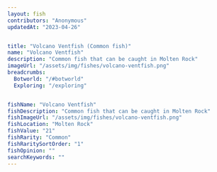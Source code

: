 ```yaml
---
layout: fish
contributors: "Anonymous"
updatedAt: "2023-04-26"


title: "Volcano Ventfish (Common fish)"
name: "Volcano Ventfish"
description: "Common fish that can be caught in Molten Rock"
imageUrl: "/assets/img/fishes/volcano-ventfish.png"
breadcrumbs:
  Botworld: "/#botworld"
  Exploring: "/exploring"


fishName: "Volcano Ventfish"
fishDescription: "Common fish that can be caught in Molten Rock"
fishImageUrl: "/assets/img/fishes/volcano-ventfish.png"
fishLocation: "Molten Rock"
fishValue: "21"
fishRarity: "Common"
fishRaritySortOrder: "1"
fishOpinion: ""
searchKeywords: ""
---
```


